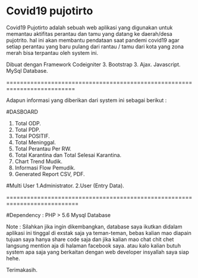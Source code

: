 # Covid19 pujotirto
Covid19 Pujotirto adalah sebuah web aplikasi yang digunakan untuk memantau aktifitas perantau dan tamu yang datang ke daerah/desa pujotrito. hal ini akan membantu pendataan saat pandemi covid19 agar setiap perantau yang baru pulang dari rantau / tamu dari kota yang zona merah bisa terpantau oleh system ini.

Dibuat dengan Framework Codeigniter 3.
Bootstrap 3.
Ajax.
Javascript.
MySql Database.

==========================================================================

Adapun informasi yang diberikan dari system ini sebagai berikut :

#DASBOARD
1. Total ODP.
2. Total PDP.
3. Total POSITIF.
4. Total Meninggal.
5. Total Perantau Per RW.
6. Total Karantina  dan Total Selesai Karantina.
7. Chart Trend Mudik.
8. Informasi Flow Pemudik.
9. Generated Report CSV, PDF.

#Multi User
1.Administrator.
2.User (Entry Data).

===========================================================================

#Dependency :
PHP > 5.6 
Mysql Database

Note :
Silahkan jika ingin dikembangkan, database saya ikutkan didalam aplikasi ini tinggal di exstak saja ya teman-teman, bebas kalian mao diapain tujuan saya hanya share code saja dan jika kalian mao chat chit chet langsung mention aja di halaman facebook saya.
atau kalo kalian butuh system apa saja yang berkaitan dengan web developer insyallah saya siap hehe.

Terimakasih.
